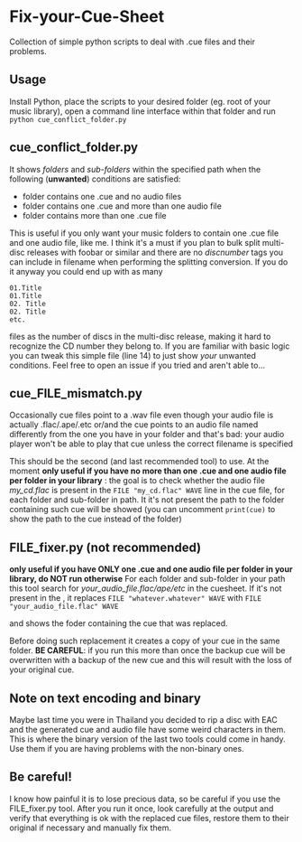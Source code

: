 
# Fix-your-Cue-Sheet
Collection of simple python scripts to deal with .cue files and their problems.

## Usage

Install Python, place the scripts to your desired folder (eg. root of your music library), open a command line interface within that folder and run `python cue_conflict_folder.py`

## cue_conflict_folder.py

It shows *folders* and *sub-folders* within the specified path when the following (**unwanted**) conditions are satisfied:
- folder contains one .cue and no audio files
- folder contains one .cue and more than one audio file
- folder contains more than one .cue file

This is useful if you only want your music folders to contain one .cue file and one audio file, like me. I think it's a must if you plan to bulk split multi-disc releases with foobar or similar and there are no *discnumber* tags you can include in filename when performing the splitting conversion. If you do it anyway you could end up with as many

    01.Title
    01.Title
    02. Title
    02. Title
    etc.

 files as the number of discs in the multi-disc release, making it hard to recognize the CD number they belong to.
 If you are familiar with basic logic you can tweak this simple file (line 14) to just show *your* unwanted conditions. Feel free to open an issue if you tried and aren't able to...

   
## cue_FILE_mismatch.py
Occasionally cue files point to a .wav file even though your audio file is actually .flac/.ape/.etc or/and the cue points to an audio file named differently from the one you have in your folder and that's bad: your audio player won't be able to play that cue unless the correct filename is specified

This should be the second (and last recommended tool) to use. At the moment **only useful if you have no more than one .cue and one audio file per folder in your library** : the goal is to check whether the audio file *my_cd.flac* is present in the `FILE "my_cd.flac" WAVE` line in the cue file, for each folder and sub-folder in path.
It it's not present the path to the folder containing such cue will be showed (you can uncomment `print(cue)` to show the path to the cue instead of the folder)

## **FILE_fixer.py (not recommended)**
**only useful if you have ONLY one .cue and one audio file per folder in your library, do NOT run otherwise**
For each folder and sub-folder in your path this tool search for *your_audio_file.flac/ape/etc* in the cuesheet. If it's not present in the , it replaces 
 `FILE "whatever.whatever" WAVE` 
 with 
 `FILE "your_audio_file.flac" WAVE` 

and shows the foder containing the cue that was replaced.

 Before doing such replacement it creates a copy of your cue in the same folder. 
 **BE CAREFUL**: if you run this more than once the backup cue will be overwritten with a backup of the new cue and this will result with the loss of your original cue.

## Note on text encoding and binary
Maybe last time you were in Thailand you decided to rip a disc with EAC and the generated cue and audio file have some weird characters in them. This is where the binary version of the last two tools could come in handy. Use them if you are having problems with the non-binary ones.

## Be careful!
I know how painful it is to lose precious data, so be careful if you use the FILE_fixer.py tool. After you run it once, look carefully at the output and verify that everything is ok with the replaced cue files, restore them to their original if necessary and manually fix them.

